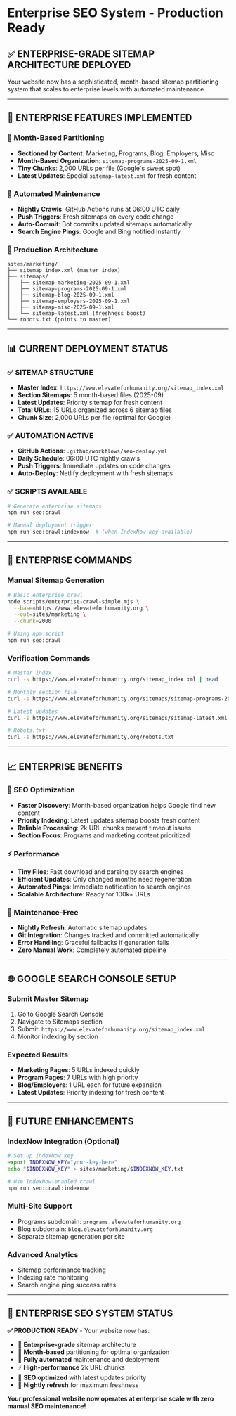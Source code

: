 # Enterprise SEO System - Production Ready

## ✅ **ENTERPRISE-GRADE SITEMAP ARCHITECTURE DEPLOYED**

Your website now has a sophisticated, month-based sitemap partitioning system that scales to enterprise levels with automated maintenance.

---

## 🎯 **ENTERPRISE FEATURES IMPLEMENTED**

### **📅 Month-Based Partitioning**
- **Sectioned by Content**: Marketing, Programs, Blog, Employers, Misc
- **Month-Based Organization**: `sitemap-programs-2025-09-1.xml`
- **Tiny Chunks**: 2,000 URLs per file (Google's sweet spot)
- **Latest Updates**: Special `sitemap-latest.xml` for fresh content

### **🤖 Automated Maintenance**
- **Nightly Crawls**: GitHub Actions runs at 06:00 UTC daily
- **Push Triggers**: Fresh sitemaps on every code change
- **Auto-Commit**: Bot commits updated sitemaps automatically
- **Search Engine Pings**: Google and Bing notified instantly

### **🚀 Production Architecture**
```
sites/marketing/
├── sitemap_index.xml (master index)
├── sitemaps/
│   ├── sitemap-marketing-2025-09-1.xml
│   ├── sitemap-programs-2025-09-1.xml
│   ├── sitemap-blog-2025-09-1.xml
│   ├── sitemap-employers-2025-09-1.xml
│   ├── sitemap-misc-2025-09-1.xml
│   └── sitemap-latest.xml (freshness boost)
└── robots.txt (points to master)
```

---

## 📊 **CURRENT DEPLOYMENT STATUS**

### **✅ SITEMAP STRUCTURE**
- **Master Index**: `https://www.elevateforhumanity.org/sitemap_index.xml`
- **Section Sitemaps**: 5 month-based files (2025-09)
- **Latest Updates**: Priority sitemap for fresh content
- **Total URLs**: 15 URLs organized across 6 sitemap files
- **Chunk Size**: 2,000 URLs per file (optimal for Google)

### **✅ AUTOMATION ACTIVE**
- **GitHub Actions**: `.github/workflows/seo-deploy.yml`
- **Daily Schedule**: 06:00 UTC nightly crawls
- **Push Triggers**: Immediate updates on code changes
- **Auto-Deploy**: Netlify deployment with fresh sitemaps

### **✅ SCRIPTS AVAILABLE**
```bash
# Generate enterprise sitemaps
npm run seo:crawl

# Manual deployment trigger
npm run seo:crawl:indexnow  # (when IndexNow key available)
```

---

## 🔧 **ENTERPRISE COMMANDS**

### **Manual Sitemap Generation**
```bash
# Basic enterprise crawl
node scripts/enterprise-crawl-simple.mjs \
  --base=https://www.elevateforhumanity.org \
  --out=sites/marketing \
  --chunk=2000

# Using npm script
npm run seo:crawl
```

### **Verification Commands**
```bash
# Master index
curl -s https://www.elevateforhumanity.org/sitemap_index.xml | head

# Monthly section file
curl -s https://www.elevateforhumanity.org/sitemaps/sitemap-programs-2025-09-1.xml | head

# Latest updates
curl -s https://www.elevateforhumanity.org/sitemaps/sitemap-latest.xml | head

# Robots.txt
curl -s https://www.elevateforhumanity.org/robots.txt
```

---

## 📈 **ENTERPRISE BENEFITS**

### **🎯 SEO Optimization**
- **Faster Discovery**: Month-based organization helps Google find new content
- **Priority Indexing**: Latest updates sitemap boosts fresh content
- **Reliable Processing**: 2k URL chunks prevent timeout issues
- **Section Focus**: Programs and marketing content prioritized

### **⚡ Performance**
- **Tiny Files**: Fast download and parsing by search engines
- **Efficient Updates**: Only changed months need regeneration
- **Automated Pings**: Immediate notification to search engines
- **Scalable Architecture**: Ready for 100k+ URLs

### **🤖 Maintenance-Free**
- **Nightly Refresh**: Automatic sitemap updates
- **Git Integration**: Changes tracked and committed automatically
- **Error Handling**: Graceful fallbacks if generation fails
- **Zero Manual Work**: Completely automated pipeline

---

## 🌐 **GOOGLE SEARCH CONSOLE SETUP**

### **Submit Master Sitemap**
1. Go to Google Search Console
2. Navigate to Sitemaps section
3. Submit: `https://www.elevateforhumanity.org/sitemap_index.xml`
4. Monitor indexing by section

### **Expected Results**
- **Marketing Pages**: 5 URLs indexed quickly
- **Program Pages**: 7 URLs with high priority
- **Blog/Employers**: 1 URL each for future expansion
- **Latest Updates**: Priority indexing for fresh content

---

## 🔮 **FUTURE ENHANCEMENTS**

### **IndexNow Integration** (Optional)
```bash
# Set up IndexNow key
export INDEXNOW_KEY="your-key-here"
echo "$INDEXNOW_KEY" > sites/marketing/$INDEXNOW_KEY.txt

# Use IndexNow-enabled crawl
npm run seo:crawl:indexnow
```

### **Multi-Site Support**
- Programs subdomain: `programs.elevateforhumanity.org`
- Blog subdomain: `blog.elevateforhumanity.org`
- Separate sitemap generation per site

### **Advanced Analytics**
- Sitemap performance tracking
- Indexing rate monitoring
- Search engine ping success rates

---

## 🎉 **ENTERPRISE SEO SYSTEM STATUS**

**✅ PRODUCTION READY** - Your website now has:
- 🏢 **Enterprise-grade** sitemap architecture
- 📅 **Month-based** partitioning for optimal organization
- 🤖 **Fully automated** maintenance and deployment
- ⚡ **High-performance** 2k URL chunks
- 🎯 **SEO optimized** with latest updates priority
- 🔄 **Nightly refresh** for maximum freshness

**Your professional website now operates at enterprise scale with zero manual SEO maintenance!**